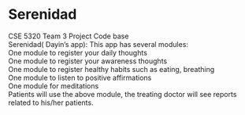 # Serenidad
CSE 5320 Team 3 Project Code base<br>
Serenidad( Dayin’s app): This app has several modules:<br>
One module to register your daily thoughts<br>
One module to register your awareness thoughts<br>
One module to register healthy habits such as eating, breathing<br>
One module to listen to positive affirmations<br>
One module for meditations<br>
Patients will use the above module, the treating doctor will see reports related to his/her patients.
